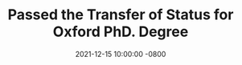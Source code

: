 ---
title: >-
    Passed the Transfer of Status for Oxford PhD.
    <span class="badge badge-pill badge-success">Degree</span>
date: 2021-12-15 10:00:00 -0800
---